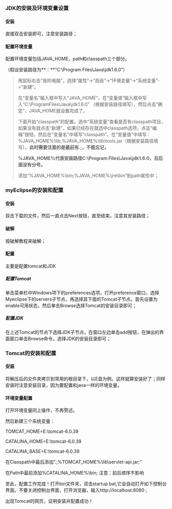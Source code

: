 ### JDK的安装及环境变量设置

#### 安装

直接双击安装即可，注意安装路径；

#### 配置环境变量

配置环境变量包括JAVA_HOME，path和classpath三个部分。

（假设安装路径为**：**“C:\Program Files\Java\jdk1.6.0”）

> 用鼠标右击“我的电脑”，选择“属性”->“高级”->“环境变量”->“系统变量”->“新建”。
>
> 在“变量名”输入框中写入“JAVA_HOME”，在“变量值”输入框中写入“C:\ProgramFiles\Java\jdk1.6.0” （根据安装路径填写），然后点击“确定”，JAVA_HOME就设置完成了。
>
> 下面开始“classpath”的配置。选中“系统变量”查看是否有classpath项目，如果没有就点击“新建”，如果已经存在就选中classpath选项，点击“编辑”按钮，然后在“变量名”中填写“classpath”，在“变量值”中填写：%JAVA_HOME%\lib;%JAVA_HOME%\lib\tools.jar（根据安装路径填写）。**此时需要注意的是最前有.;，不能忘记，**
>
> **%JAVA_HOME%代表安装路径C:\Program­­­­­ Files\Java\jdk1.6.0，且后面没有分号。**
>
> 添加“%JAVA_HOME%\bin;%JAVA_HOME%\jre\bin”到path属性中；

### myEclipse的安装和配置

#### 安装

双击下载的文件，然后一直点击Next按钮，直至结束。注意其安装路径；

#### 破解

按破解教程来破解；

#### 配置

主要是配置tomcat和JDK

##### 配置Tomcat

单击菜单栏中Windows项下的preferences选项，打开preference窗口，选择Myeclipse下的servers子节点，再选择其下面的Tomcat子节点。首先设置为enable可用状态，然后单击Browse选择Tomcat的安装目录即可；

##### 配置JDK

在上述Tomcat的节点下选择JDK子节点，在窗口左边单击add按钮，在弹出的界面窗口单击Browse命令，选择JDK的安装目录即可；

### Tomcat的安装和配置

#### 安装

将解压后的文件夹拷贝到常用的根目录下，以E盘为例。这样就算安装好了；同样安装时注意安装目录，因为要配置和java一样的环境变量。

#### 环境变量配置

打开环境变量同上操作，不再赘述。

然后新建三个系统变量：

TOMCAT_HOME=E:\tomcat-6.0.39

CATALINA_HOME=E:\tomcat-6.0.39

CATALINA_BASE=E:\tomcat-6.0.39

在Classpath中最后添加”.;%TOMCAT_HOME%\lib\servlet-api.jar;”

在Path中最前添加%CATALINA_HOME%\bin;  注意：前后顺序不影响

至此，配置工作完成！打开bin文件夹，双击startup.bat,它会自动打开如下控制台界面。不要关闭控制台界面，打开浏览器，输入http://localhost:8080 ;

出现Tomcat的网页，证明安装并配置成功！

 

 

 

 

 

 

 

 

 

 

 

 

 
